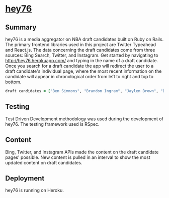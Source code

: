 # [hey76](http://hey76.herokuapp.com/)

## Summary
hey76 is a media aggregator on NBA draft candidates built on Ruby on Rails. The primary frontend libraries used in this project are Twitter Typeahead and React.js. The data concerning the draft candidates come from three sources: Bing Search, Twitter, and Instagram. Get started by navigating to http://hey76.herokuapp.com/ and typing in the name of a draft candidate. Once you search for a draft candidate the app will redirect the user to a draft candidate's individual page, where the most recent information on the candidate will appear in chronological order from left to right and top to bottom.

```ruby
draft candidates = ["Ben Simmons", "Brandon Ingram", "Jaylen Brown", "Dragan Bender", "Kris Dunn", "Buddy Hield", "Jamal Murray", "marquese Chriss", "Jakob Poeltl", "Thon Maker"] 
```
## Testing
Test Driven Development methodology was used during the development of hey76. The testing framework used is RSpec.

## Content
Bing, Twitter, and Instagram APIs made the content on the draft candidate pages' possible. New content is pulled in an interval to show the most updated content on draft candidates.

## Deployment
hey76 is running on Heroku.
